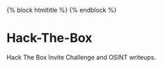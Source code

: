 {% block htmltitle %}
  <meta name="google-site-verification" content="UmNqmpngPOtESJ3vy4nn1YGC3t4QrJaiRpEfOfuudrM" />
{% endblock %}
# Hack-The-Box

Hack The Box Invite Challenge and OSINT writeups.
